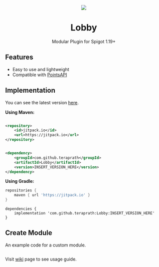 <!--suppress HtmlDeprecatedAttribute -->
<div align="center">

[![](https://jitpack.io/v/teraprath/Lobby.svg)](https://jitpack.io/#teraprath/Lobby)
<div>
    <h1>Lobby</h1>
    <p>Modular Plugin for Spigot 1.19+<p>
</div>
</div>

## Features

- Easy to use and lightweight
- Compatible with [PointsAPI](https://github.com/teraprath/PointsAPI)

## Implementation

You can see the latest version [here](https://github.com/teraprath/Lobby/releases/latest).

**Using Maven:**

````xml

<repository>
    <id>jitpack.io</id>
    <url>https://jitpack.io</url>
</repository>
````

````xml

<dependency>
    <groupId>com.github.teraprath</groupId>
    <artifactId>Lobby</artifactId>
    <version>INSERT_VERSION_HERE</version>
</dependency>
````

**Using Gradle:**
````groovy
repositories {
    maven { url 'https://jitpack.io' }
}
````
````
dependencies {
    implementation 'com.github.teraprath:Lobby:INSERT_VERSION_HERE'
}
````

## Create Module
An example code for a custom module.

```java


```
Visit [wiki](https://github.com/teraprath/Lobby/wiki/) page to see usage guide.
